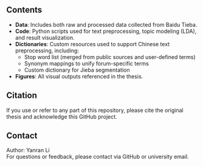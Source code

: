 
## Contents

- **Data**: Includes both raw and processed data collected from Baidu Tieba.
- **Code**: Python scripts used for text preprocessing, topic modeling (LDA), and result visualization.
- **Dictionaries**: Custom resources used to support Chinese text preprocessing, including:
  - Stop word list (merged from public sources and user-defined terms)
  - Synonym mappings to unify forum-specific terms
  - Custom dictionary for Jieba segmentation
- **Figures**: All visual outputs referenced in the thesis.

## Citation

If you use or refer to any part of this repository, please cite the original thesis and acknowledge this GitHub project.

## Contact

Author: Yanran Li  
For questions or feedback, please contact via GitHub or university email.

